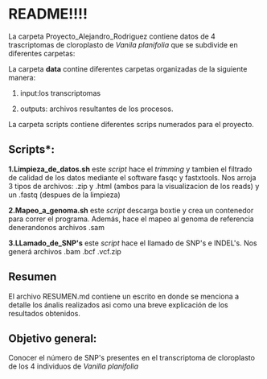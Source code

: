# README!!!!

La carpeta Proyecto_Alejandro_Rodriguez contiene datos de 4 trascriptomas de cloroplasto de *Vanila planifolia* que se subdivide en diferentes carpetas:

La carpeta **data** contine diferentes carpetas organizadas de la siguiente manera:

  1. input:los transcriptomas 
  
  2. outputs: archivos resultantes de los procesos. 
  
  
La carpeta scripts contiene diferentes scrips numerados para el proyecto.

## Scripts*:

**1.Limpieza_de_datos.sh** este *script* hace el *trimming* y tambien el filtrado de calidad de los datos mediante el software fasqc y fastxtools. Nos arroja 3 tipos de archivos: .zip y .html (ambos para la visualizacion de los reads) y un .fastq (despues de la limpieza) 

**2.Mapeo_a_genoma.sh** este *script* descarga boxtie y crea un contenedor para correr el programa. Además, hace el mapeo al genoma de referencia denerandonos archivos .sam

**3.LLamado_de_SNP's** este *script*  hace el llamado de SNP's e INDEL's. Nos generá archivos .bam .bcf .vcf.zip


## Resumen

El archivo RESUMEN.md contiene un escrito en donde se menciona a detalle los ánalis realizados asi como una breve explicación de los resultados obtenidos. 

## Objetivo general:

Conocer el número de SNP's presentes en el transcriptoma de cloroplasto de los 4 individuos de *Vanilla planifolia* 





